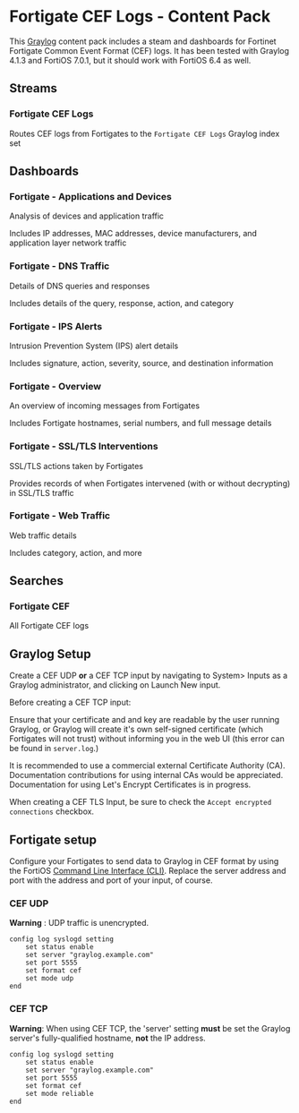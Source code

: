 # Fortigate CEF Logs - Content Pack

This [Graylog][graylog] content pack includes a steam and dashboards for Fortinet Fortigate Common Event Format (CEF) logs. It has been tested with Graylog 4.1.3 and FortiOS 7.0.1, but it should work with FortiOS 6.4 as well.

## Streams

### Fortigate CEF Logs

Routes CEF logs from Fortigates to the `Fortigate CEF Logs` Graylog index set

## Dashboards

### Fortigate - Applications and Devices

Analysis of devices and application traffic

Includes IP addresses, MAC addresses, device manufacturers, and application layer network traffic

### Fortigate - DNS Traffic

Details of DNS queries and responses

Includes details of the query, response, action, and category

### Fortigate - IPS Alerts

Intrusion Prevention System (IPS) alert details

Includes signature, action, severity, source, and destination information

### Fortigate - Overview

An overview of incoming messages from Fortigates

Includes Fortigate hostnames, serial numbers, and full message details

### Fortigate - SSL/TLS Interventions

SSL/TLS actions taken by Fortigates

Provides records of when Fortigates intervened (with or without decrypting) in SSL/TLS traffic

### Fortigate - Web Traffic

Web traffic details

Includes category, action, and more

## Searches

### Fortigate CEF

All Fortigate CEF logs

## Graylog Setup

Create a CEF UDP **or** a CEF TCP input by navigating to System> Inputs as a Graylog administrator, and clicking on Launch New input.

Before creating a CEF TCP input:

Ensure that your certificate and and key are readable by the user running Graylog, or Graylog will create it's own self-signed certificate (which Fortigates will not trust) without informing you in the web UI (this error can be found in `server.log`.)

It is recommended to use a commercial external Certificate Authority (CA). Documentation contributions for using internal CAs would be appreciated. Documentation for using Let's Encrypt Certificates is in progress.

When creating a CEF TLS Input, be sure to check the `Accept encrypted connections` checkbox.

## Fortigate setup

Configure your Fortigates to send data to Graylog in CEF format by using the FortiOS [Command Line Interface (CLI)][CLI]. Replace the server address and port with the address and port of your input, of course.

### CEF UDP

**Warning** : UDP traffic is unencrypted.

```fortios
config log syslogd setting
    set status enable
    set server "graylog.example.com"
    set port 5555
    set format cef
    set mode udp
end
```

### CEF TCP

**Warning**: When using CEF TCP, the 'server' setting **must** be set the Graylog server's fully-qualified hostname, **not** the IP address.

```fortios
config log syslogd setting
    set status enable
    set server "graylog.example.com"
    set port 5555
    set format cef
    set mode reliable
end
```

[Graylog]: https://www.graylog.org/
[CLI]: https://docs.fortinet.com/document/fortigate/7.0.1/cli-reference/445620/config-log-syslogd-setting
